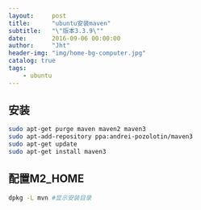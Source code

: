 ```yaml
---
layout:     post
title:      "ubuntu安装maven"
subtitle:   "\"版本3.3.9\""
date:       2016-09-06 00:00:00
author:     "Jht"
header-img: "img/home-bg-computer.jpg"
catalog: true
tags:
    - ubuntu
---
```


## 安装

```bash
sudo apt-get purge maven maven2 maven3
sudo apt-add-repository ppa:andrei-pozolotin/maven3
sudo apt-get update
sudo apt-get install maven3
```

## 配置M2_HOME

```bash
dpkg -L mvn #显示安装目录
```